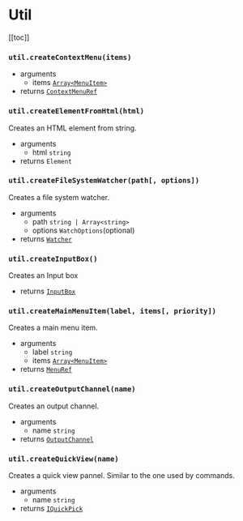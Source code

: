 # Util

[[toc]]

### `util.createContextMenu(items)`
* arguments
  * items [`Array<MenuItem>`](/structures/menu-item.md)
* returns [`ContextMenuRef`](/structures/context-menu-ref.md)

### `util.createElementFromHtml(html)`
Creates an HTML element from string.
* arguments
  * html `string`
* returns `Element`

### `util.createFileSystemWatcher(path[, options])`
Creates a file system watcher.
* arguments
  * path `string | Array<string>`
  * options `WatchOptions`(optional)
* returns [`Watcher`](/)

### `util.createInputBox()`
Creates an Input box
* returns [`InputBox`](/)

### `util.createMainMenuItem(label, items[, priority])`
Creates a main menu item.
* arguments
  * label `string`
  * items [`Array<MenuItem>`](/structures/menu-item.md)
* returns [`MenuRef`](/structures/menu-ref.md)

### `util.createOutputChannel(name)`
Creates an output channel.
* arguments
  * name `string`
* returns [`OutputChannel`](/)

### `util.createQuickView(name)`
Creates a quick view pannel. Similar to the one used by commands.
* arguments
  * name `string`
* returns [`IQuickPick`](/)